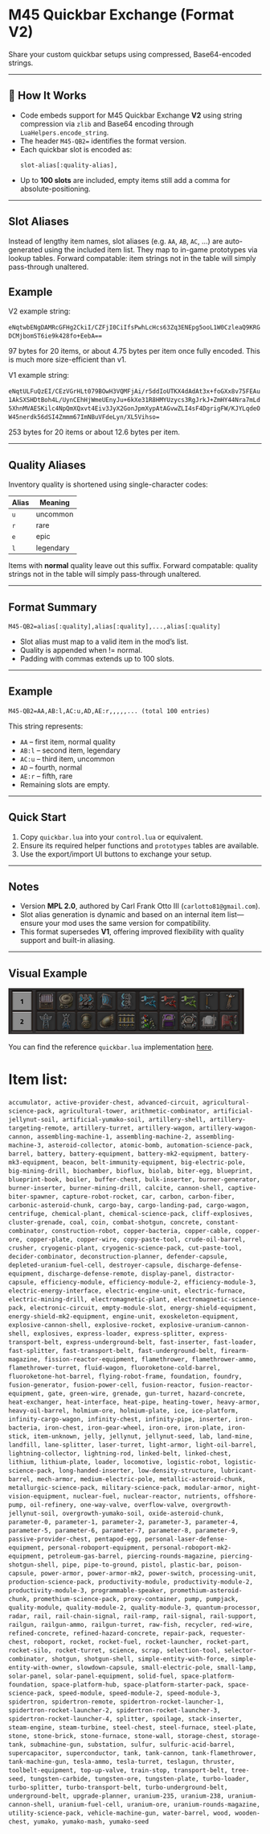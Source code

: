 # M45 Quickbar Exchange (Format V2)

Share your custom quickbar setups using compressed, Base64-encoded strings.

---

## 🚀 How It Works

- Code embeds support for M45 Quickbar Exchange **V2** using string compression via `zlib` and Base64 encoding through `LuaHelpers.encode_string`.
- The header `M45-QB2=` identifies the format version.
- Each quickbar slot is encoded as:
  ```
  slot-alias[:quality-alias],
  ```
- Up to **100 slots** are included, empty items still add a comma for absolute-positioning.

---

## Slot Aliases

Instead of lengthy item names, slot aliases (e.g. `AA`, `AB`, `AC`, ...) are auto-generated using the included item list. They map to in-game prototypes via lookup tables. Forward compatable: item strings not in the table will simply pass-through unaltered.

## Example
V2 example string:

`eNqtwbENgDAMRcGFHg2CkiI/CZFjI0CiIfsPwhLcHcs63Zq3ENEpg5ooL1W0CzleaQ9KRGDCMjbomST6ie9k428fo+EebA==`

97 bytes for 20 items, or about 4.75 bytes per item once fully encoded.
This is much more size-efficient than v1.

V1 example string:

`eNqtULFuQzEI/CEzVGrHLt079BOwH3VQMFjAi/r5ddIoUTKX4dAdAt3x+foGXx8v75FEAu1AkSXSHDtBoh4L/UynCEhHjWmeUEnyJu+6kXe31R8HMYUzycs3RgJrkJ+ZmHY44Nra7mLd5XhnMVAESKilc4NpQmXQxvt4Eiv3JyX2GonJpmXypAtAGvwZLI4sF4DgrigFW/KJYLqdeOW45nerdk56dSI4Zmmm67ImNBuVFdeLyn/XL5Vihso=`

253 bytes for 20 items or about 12.6 bytes per item.

---

## Quality Aliases

Inventory quality is shortened using single-character codes:

| Alias | Meaning     |
|-------|-------------|
| `u`   | uncommon    |
| `r`   | rare        |
| `e`   | epic        |
| `l`   | legendary   |

Items with **normal** quality leave out this suffix.
Forward compatable: quality strings not in the table will simply pass-through unaltered.

---

## Format Summary

```
M45-QB2=alias[:quality],alias[:quality],...,alias[:quality]
```

- Slot alias must map to a valid item in the mod’s list.
- Quality is appended when != normal.
- Padding with commas extends up to 100 slots.

---

## Example

```
M45-QB2=AA,AB:l,AC:u,AD,AE:r,,,,,... (total 100 entries)
```

This string represents:
- `AA` – first item, normal quality  
- `AB:l` – second item, legendary  
- `AC:u` – third item, uncommon  
- `AD` – fourth, normal  
- `AE:r` – fifth, rare  
- Remaining slots are empty.

---

## Quick Start

1. Copy `quickbar.lua` into your `control.lua` or equivalent.
2. Ensure its required helper functions and `prototypes` tables are available.
3. Use the export/import UI buttons to exchange your setup.

---

## Notes

- Version **MPL 2.0**, authored by Carl Frank Otto III (`carlotto81@gmail.com`).
- Slot alias generation is dynamic and based on an internal item list—ensure your mod uses the same version for compatibility.
- This format supersedes **V1**, offering improved flexibility with quality support and built-in aliasing.

---

## Visual Example

![Example Quickbar GUI](https://raw.githubusercontent.com/M45-Science/M45-Quickbar-Exchange/refs/heads/main/example-bar.png)

You can find the reference `quickbar.lua` implementation [here](https://github.com/M45-Science/SoftMod/blob/Main/quickbar.lua).


# Item list:

```accumulator, active-provider-chest, advanced-circuit, agricultural-science-pack, agricultural-tower, arithmetic-combinator, artificial-jellynut-soil, artificial-yumako-soil, artillery-shell, artillery-targeting-remote, artillery-turret, artillery-wagon, artillery-wagon-cannon, assembling-machine-1, assembling-machine-2, assembling-machine-3, asteroid-collector, atomic-bomb, automation-science-pack, barrel, battery, battery-equipment, battery-mk2-equipment, battery-mk3-equipment, beacon, belt-immunity-equipment, big-electric-pole, big-mining-drill, biochamber, bioflux, biolab, biter-egg, blueprint, blueprint-book, boiler, buffer-chest, bulk-inserter, burner-generator, burner-inserter, burner-mining-drill, calcite, cannon-shell, captive-biter-spawner, capture-robot-rocket, car, carbon, carbon-fiber, carbonic-asteroid-chunk, cargo-bay, cargo-landing-pad, cargo-wagon, centrifuge, chemical-plant, chemical-science-pack, cliff-explosives, cluster-grenade, coal, coin, combat-shotgun, concrete, constant-combinator, construction-robot, copper-bacteria, copper-cable, copper-ore, copper-plate, copper-wire, copy-paste-tool, crude-oil-barrel, crusher, cryogenic-plant, cryogenic-science-pack, cut-paste-tool, decider-combinator, deconstruction-planner, defender-capsule, depleted-uranium-fuel-cell, destroyer-capsule, discharge-defense-equipment, discharge-defense-remote, display-panel, distractor-capsule, efficiency-module, efficiency-module-2, efficiency-module-3, electric-energy-interface, electric-engine-unit, electric-furnace, electric-mining-drill, electromagnetic-plant, electromagnetic-science-pack, electronic-circuit, empty-module-slot, energy-shield-equipment, energy-shield-mk2-equipment, engine-unit, exoskeleton-equipment, explosive-cannon-shell, explosive-rocket, explosive-uranium-cannon-shell, explosives, express-loader, express-splitter, express-transport-belt, express-underground-belt, fast-inserter, fast-loader, fast-splitter, fast-transport-belt, fast-underground-belt, firearm-magazine, fission-reactor-equipment, flamethrower, flamethrower-ammo, flamethrower-turret, fluid-wagon, fluoroketone-cold-barrel, fluoroketone-hot-barrel, flying-robot-frame, foundation, foundry, fusion-generator, fusion-power-cell, fusion-reactor, fusion-reactor-equipment, gate, green-wire, grenade, gun-turret, hazard-concrete, heat-exchanger, heat-interface, heat-pipe, heating-tower, heavy-armor, heavy-oil-barrel, holmium-ore, holmium-plate, ice, ice-platform, infinity-cargo-wagon, infinity-chest, infinity-pipe, inserter, iron-bacteria, iron-chest, iron-gear-wheel, iron-ore, iron-plate, iron-stick, item-unknown, jelly, jellynut, jellynut-seed, lab, land-mine, landfill, lane-splitter, laser-turret, light-armor, light-oil-barrel, lightning-collector, lightning-rod, linked-belt, linked-chest, lithium, lithium-plate, loader, locomotive, logistic-robot, logistic-science-pack, long-handed-inserter, low-density-structure, lubricant-barrel, mech-armor, medium-electric-pole, metallic-asteroid-chunk, metallurgic-science-pack, military-science-pack, modular-armor, night-vision-equipment, nuclear-fuel, nuclear-reactor, nutrients, offshore-pump, oil-refinery, one-way-valve, overflow-valve, overgrowth-jellynut-soil, overgrowth-yumako-soil, oxide-asteroid-chunk, parameter-0, parameter-1, parameter-2, parameter-3, parameter-4, parameter-5, parameter-6, parameter-7, parameter-8, parameter-9, passive-provider-chest, pentapod-egg, personal-laser-defense-equipment, personal-roboport-equipment, personal-roboport-mk2-equipment, petroleum-gas-barrel, piercing-rounds-magazine, piercing-shotgun-shell, pipe, pipe-to-ground, pistol, plastic-bar, poison-capsule, power-armor, power-armor-mk2, power-switch, processing-unit, production-science-pack, productivity-module, productivity-module-2, productivity-module-3, programmable-speaker, promethium-asteroid-chunk, promethium-science-pack, proxy-container, pump, pumpjack, quality-module, quality-module-2, quality-module-3, quantum-processor, radar, rail, rail-chain-signal, rail-ramp, rail-signal, rail-support, railgun, railgun-ammo, railgun-turret, raw-fish, recycler, red-wire, refined-concrete, refined-hazard-concrete, repair-pack, requester-chest, roboport, rocket, rocket-fuel, rocket-launcher, rocket-part, rocket-silo, rocket-turret, science, scrap, selection-tool, selector-combinator, shotgun, shotgun-shell, simple-entity-with-force, simple-entity-with-owner, slowdown-capsule, small-electric-pole, small-lamp, solar-panel, solar-panel-equipment, solid-fuel, space-platform-foundation, space-platform-hub, space-platform-starter-pack, space-science-pack, speed-module, speed-module-2, speed-module-3, spidertron, spidertron-remote, spidertron-rocket-launcher-1, spidertron-rocket-launcher-2, spidertron-rocket-launcher-3, spidertron-rocket-launcher-4, splitter, spoilage, stack-inserter, steam-engine, steam-turbine, steel-chest, steel-furnace, steel-plate, stone, stone-brick, stone-furnace, stone-wall, storage-chest, storage-tank, submachine-gun, substation, sulfur, sulfuric-acid-barrel, supercapacitor, superconductor, tank, tank-cannon, tank-flamethrower, tank-machine-gun, tesla-ammo, tesla-turret, teslagun, thruster, toolbelt-equipment, top-up-valve, train-stop, transport-belt, tree-seed, tungsten-carbide, tungsten-ore, tungsten-plate, turbo-loader, turbo-splitter, turbo-transport-belt, turbo-underground-belt, underground-belt, upgrade-planner, uranium-235, uranium-238, uranium-cannon-shell, uranium-fuel-cell, uranium-ore, uranium-rounds-magazine, utility-science-pack, vehicle-machine-gun, water-barrel, wood, wooden-chest, yumako, yumako-mash, yumako-seed```
